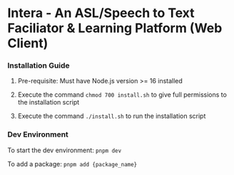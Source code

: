 # Intera - An ASL/Speech to Text Faciliator & Learning Platform (Web Client)

### Installation Guide

1. Pre-requisite: Must have Node.js version >= 16 installed

2. Execute the command `chmod 700 install.sh` to give full permissions to the installation script

3. Execute the command `./install.sh` to run the installation script

### Dev Environment

To start the dev environment: `pnpm dev`

To add a package: `pnpm add {package_name}`
